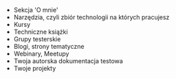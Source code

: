 * Sekcja 'O mnie'
* Narzędzia, czyli zbiór technologii na których pracujesz
* Kursy
* Techniczne książki
* Grupy testerskie
* Blogi, strony tematyczne
* Webinary, Meetupy
* Twoja autorska dokumentacja testowa
* Twoje projekty

